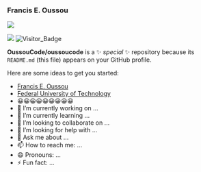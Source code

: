### Francis E. Oussou
[![](https://img.shields.io/github/followers/giswr?style=social)](https://github.com/giswr/)

![](https://img.shields.io/twitter/follow/FrancisOussou?style=social)
![Visitor_Badge](https://visitor-badge.laobi.icu/badge?page_id=giswr.profile)


**OussouCode/oussoucode** is a ✨ _special_ ✨ repository because its `README.md` (this file) appears on your GitHub profile.

Here are some ideas to get you started:
- [Francis E. Oussou](oussoucode.github.io/)
- [Federal University of Technology](https://futa.edu.ng/)
- 😀😀😀😀😀😀😀😀😀
- 🔭 I’m currently working on ...
- 🌱 I’m currently learning ...
- 👯 I’m looking to collaborate on ...
- 🤔 I’m looking for help with ...
- 💬 Ask me about ...
- 📫 How to reach me: ...
- 😄 Pronouns: ...
- ⚡ Fun fact: ...

